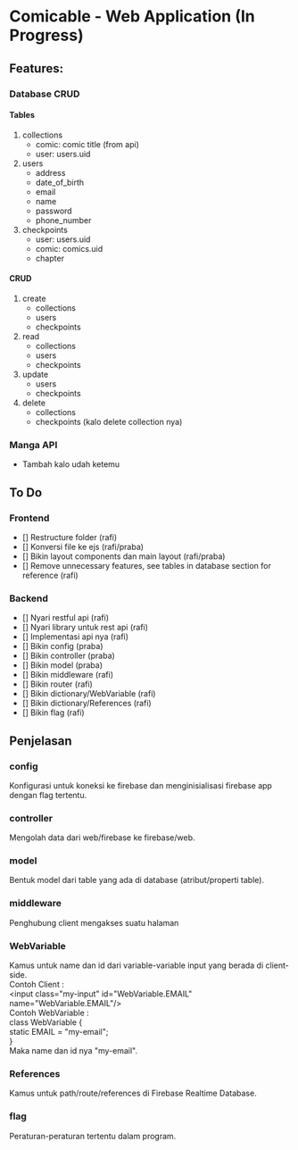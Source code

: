 # Comicable - Web Application (In Progress)

## Features:
### Database CRUD
#### Tables
1. collections
   - comic: comic title (from api)
   - user: users.uid
2. users
   - address
   - date_of_birth
   - email
   - name
   - password
   - phone_number
3. checkpoints
   - user: users.uid
   - comic: comics.uid
   - chapter

#### CRUD
1. create
   - collections
   - users
   - checkpoints
2. read
   - collections
   - users
   - checkpoints
3. update
   - users
   - checkpoints
4. delete
   - collections
   - checkpoints (kalo delete collection nya)
 
### Manga API
- Tambah kalo udah ketemu

## To Do
### Frontend
- [] Restructure folder (rafi)
- [] Konversi file ke ejs (rafi/praba)
- [] Bikin layout components dan main layout (rafi/praba)
- [] Remove unnecessary features, see tables in database section for reference (rafi)

### Backend
- [] Nyari restful api (rafi)
- [] Nyari library untuk rest api (rafi)
- [] Implementasi api nya (rafi)
- [] Bikin config (praba)
- [] Bikin controller (praba)
- [] Bikin model (praba)
- [] Bikin middleware (rafi)
- [] Bikin router (rafi)
- [] Bikin dictionary/WebVariable (rafi)
- [] Bikin dictionary/References (rafi)
- [] Bikin flag (rafi)

## Penjelasan
### config
Konfigurasi untuk koneksi ke firebase dan menginisialisasi firebase app dengan flag tertentu.

### controller
Mengolah data dari web/firebase ke firebase/web.

### model
Bentuk model dari table yang ada di database (atribut/properti table).

### middleware
Penghubung client mengakses suatu halaman

### WebVariable
Kamus untuk name dan id dari variable-variable input yang berada di client-side.\
Contoh Client : \
\<input class="my-input" id="WebVariable.EMAIL" name="WebVariable.EMAIL"/>\
Contoh WebVariable : \
class WebVariable { \
    static EMAIL = "my-email";\
}\
Maka name dan id nya "my-email".

### References
Kamus untuk path/route/references di Firebase Realtime Database.

### flag
Peraturan-peraturan tertentu dalam program.
